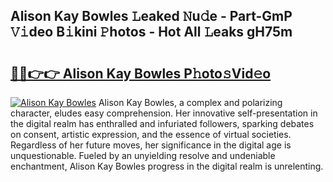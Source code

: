 ## Alison Kay Bowles 𝙻eaked 𝙽u𝚍e - Part-GmP 𝚅𝚒deo B𝚒kini 𝙿hotos - Hot All 𝙻eaks gH75m

# <h2><a href="http://ld4uqj.urlbe.top/?page=Alison+Kay+Bowles">🔗🔗👉👉 Alison Kay Bowles P𝚑oto𝚜Vid𝚎o</a></h2>

[![Alison Kay Bowles](https://i.imgur.com/eBuTRDB.gif)](http://ld4uqj.urlbe.top/?page=Alison+Kay+Bowles)
Alison Kay Bowles, a complex and polarizing character, eludes easy comprehension. Her innovative self-presentation in the digital realm has enthralled and infuriated followers, sparking debates on consent, artistic expression, and the essence of virtual societies. Regardless of her future moves, her significance in the digital age is unquestionable. Fueled by an unyielding resolve and undeniable enchantment, Alison Kay Bowles progress in the digital realm is unrelenting.
